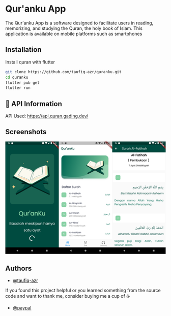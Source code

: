 
# Qur'anku App

The Qur'anku App is a software designed to facilitate users in reading, memorizing, and studying the Quran, the holy book of Islam. This application is available on mobile platforms such as smartphones


## Installation

Install quran with flutter

```bash
git clone https://github.com/taufiq-azr/quranku.git
cd quranku
flutter pub get
flutter run
```

## 🔗 API Information

API Used: https://api.quran.gading.dev/
    
## Screenshots

![App Screenshot](screenshots/ss1.png)




## Authors

- [@taufiq-azr](https://github.com/taufiq-azr)

If you found this project helpful or you learned something from the source code and want to thank me, consider buying me a cup of ☕

- [@paypal](https://www.paypal.com/paypalme/taufiqalazhar)
